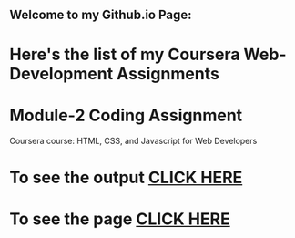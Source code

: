 ## Welcome to my Github.io Page: 

<h1>Here's the list of my Coursera Web-Development Assignments</h1>

# Module-2 Coding Assignment

Coursera course: HTML, CSS, and Javascript for Web Developers

# To see the output [CLICK HERE](https://codingisfun-96.github.io/Coursera-Assignments/Module-2/)

# To see the page [CLICK HERE](https://codingisfun-96.github.io/)

